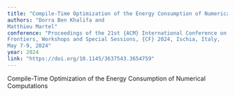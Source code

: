 ```yaml
---
title: "Compile-Time Optimization of the Energy Consumption of Numerical Computations"
authors: "Dorra Ben Khalifa and
Matthieu Martel"
conference: "Proceedings of the 21st {ACM} International Conference on Computing
Frontiers, Workshops and Special Sessions, {CF} 2024, Ischia, Italy,
May 7-9, 2024"
year: 2024
link: "https://doi.org/10.1145/3637543.3654759"
---
```


Compile-Time Optimization of the Energy Consumption of Numerical Computations
